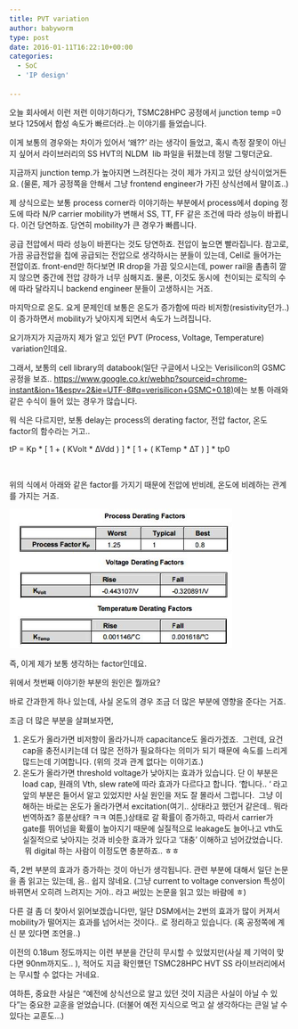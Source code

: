 ```yaml
---
title: PVT variation
author: babyworm
type: post
date: 2016-01-11T16:22:10+00:00
categories:
  - SoC
  - 'IP design'

---
```

오늘 회사에서 이런 저런 이야기하다가, TSMC28HPC 공정에서 junction temp =0 보다 125에서 합성 속도가 빠르더라..는 이야기를 들었습니다.

이게 보통의 경우와는 차이가 있어서 ‘왜??’ 라는 생각이 들었고, 혹시 측정 잘못이 아닌지 싶어서 라이브러리의 SS HVT의 NLDM  lib 파일을 뒤졌는데 정말 그렇더군요.

지금까지 junction temp.가 높아지면 느려진다는 것이 제가 가지고 있던 상식이었거든요. (물론, 제가 공정쪽을 안해서 그냥 frontend engineer가 가진 상식선에서 말이죠..)

제 상식으로는 보통 process corner라 이야기하는 부분에서 process에서 doping 정도에 따라 N/P carrier mobility가 변해서 SS, TT, FF 같은 조건에 따라 성능이 바뀝니다. 이건 당연하죠. 당연히 mobility가 큰 경우가 빠릅니다.

공급 전압에서 따라 성능이 바뀐다는 것도 당연하죠. 전압이 높으면 빨라집니다.
참고로, 가끔 공급전압을 칩에 공급되는 전압으로 생각하시는 분들이 있는데, Cell로 들어가는 전압이죠. front-end만 하다보면 IR drop을 가끔 잊으시는데, power rail을 촘촘히 깔지 않으면 중간에 전압 강하가 너무 심해지죠. 물론, 이것도 동시에  천이되는 로직의 수에 따라 달라지니 backend engineer 분들이 고생하시는 거죠.

마지막으로 온도. 요게 문제인데 보통은 온도가 증가함에 따라 비저항(resistivity던가..)이 증가하면서 mobility가 낮아지게 되면서 속도가 느려집니다.

요기까지가 지금까지 제가 알고 있던 PVT (Process, Voltage, Temperature)  variation인데요.

그래서, 보통의 cell library의 databook(일단 구글에서 나오는 Verisilicon의 GSMC 공정을 보죠.. <https://www.google.co.kr/webhp?sourceid=chrome-instant&ion=1&espv=2&ie=UTF-8#q=verisilicon+GSMC+0.18)>에는 보통 아래와 같은 수식이 들어 있는 경우가 많습니다.

뭐 식은 다르지만, 보통 delay는 process의 derating factor, 전압 factor, 온도 factor의 함수라는 거고..

tP = Kp \* [ 1 + ( KVolt \* ∆Vdd ) ] \* [ 1 + ( KTemp \* ∆T ) ] * tp0

 

위의 식에서 아래와 같은 factor를 가지기 때문에 전압에 반비례, 온도에 비례하는 관계를 가지는 거죠.

![일반적인 PVT](ScreenShot001.jpg)

즉, 이게 제가 보통 생각하는 factor인데요.

위에서 첫번째 이야기한 부분의 원인은 뭘까요?

바로 간과한게 하나 있는데, 사실 온도의 경우 조금 더 많은 부분에 영향을 준다는 거죠.

조금 더 많은 부분을 살펴보자면,

  1. 온도가 올라가면 비저항이 올라가니까 capacitance도 올라가겠죠.  그런데, 요건 cap을 충전시키는데 더 많은 전하가 필요하다는 의미가 되기 때문에 속도를 느리게 많드는데 기여합니다. (위의 것과 관계 없다는 이야기죠.)
  2. 온도가 올라가면 threshold voltage가 낮아지는 효과가 있습니다. 단 이 부분은 load cap, 원래의 Vth, slew rate에 따라 효과가 다르다고 합니다.
    ‘합니다.. ‘ 라고 앞의 부분은 들어서 알고 있었지만 사실 원인을 저도 잘 몰라서 그럽니다.  그냥 이해하는 바로는 온도가 올라가면서 excitation(여기.. 상태라고 했던거 같은데.. 뭐라 번역하죠? 흥분상태? ㅋㅋ 여튼,)상태로 갈 확률이 증가하고, 따라서 carrier가 gate를 뛰어넘을 확률이 높아지기 때문에 실질적으로 leakage도 늘어나고 vth도 실질적으로 낮아지는 것과 비슷한 효과가 있다고 ‘대충’ 이해하고 넘어갔었습니다.  뭐 digital 하는 사람이 이정도면 충분하죠.. ㅎㅎ

즉, 2번 부분의 효과가 증가하는 것이 아닌가 생각됩니다. 관련 부분에 대해서 일단 논문을 좀 읽고는 있는데, 음.. 쉽지 않네요. (그냥 current to voltage conversion 특성이 바뀌면서 오히려 느려지는 거야.. 라고 써있는 논문을 읽고 있는 바람에 ㅎ)

다른 걸 좀 더 찾아서 읽어보겠습니다만, 일단 DSM에서는 2번의 효과가 많이 커져서 mobility가 떨어지는 효과를 넘어서는 것이다.. 로 정리하고 있습니다. (혹 공정쪽에 계신 분 있다면 조언을..)

이전의 0.18um 정도까지는 이런 부분을 간단히 무시할 수 있었지만(사실 제 기억이 맞다면 90nm까지도.. ), 적어도 지금 확인헀던 TSMC28HPC HVT SS 라이브러리에서는 무시할 수 없다는 거네요.

여하튼, 중요한 사실은 “예전에 상식선으로 알고 있던 것이 지금은 사실이 아닐 수 있다”는 중요한 교훈을 얻었습니다. (더불어 예전 지식으로 먹고 살 생각하다는 큰일 날 수 있다는 교훈도…)

 

 

 